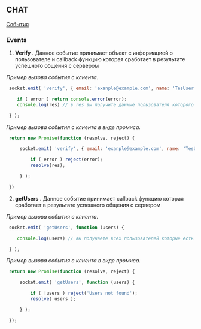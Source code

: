 ## CHAT

[События](#events)

### Events

1. **Verify** . Данное событие принимает объект с информацией о пользователе и callback функцию которая сработает в результате успешного общения с сервером


*Пример вызова события с клиента.*

```js
 socket.emit( 'verify', { email: 'exanple@example.com', name: 'TesUser' }, function (error, res) {

    if ( error ) return console.error(error);
    console.log(res) // в res вы получите данные пользователя которого передали

 } );
```

*Пример вызова события с клиента в виде промиса.*

```js
 return new Promise(function (resolve, reject) {

     socket.emit( 'verify', { email: 'exanple@example.com', name: 'TesUser' }, function (error, res) {

         if ( error ) reject(error);
         resolve(res);

     } );

 })
```

2. **getUsers** . Данное событие принимает callback функцию которая сработает в результате успешного общения с сервером


*Пример вызова события с клиента.*

```js
 socket.emit( 'getUsers', function (users) {

    console.log(users) // вы получаете всех пользователей которые есть в чате

 } );
```

*Пример вызова события с клиента в виде промиса.*

```js
 return new Promise(function (resolve, reject) {

     socket.emit( 'getUsers', function (users) {

         if ( !users ) reject('Users not found');
         resolve( users );

     } );

 });
```